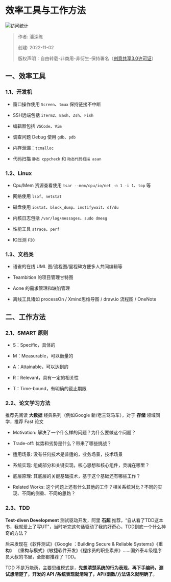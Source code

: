 # 效率工具与工作方法

![访问统计](https://visitor-badge.glitch.me/badge?page_id=senlypan.qa.22-efficiency-tools&left_color=blue&right_color=red)

> 作者: 潘深练
>
> 创建: 2022-11-02
>
> 版权声明：自由转载-非商用-非衍生-保持署名（[创意共享3.0许可证](https://creativecommons.org/licenses/by-nc-nd/3.0/deed.zh)）


## 一、效率工具

### 1.1、开发机

- 窗口操作使用 `Screen`、`tmux` 保持链接不中断

- SSH远端包括 `iTerm2`、`Bash`、`Zsh`、`Fish`

- 编辑器包括 `VSCode`、`Vim` 

- 调查问题 Debug 使用 `gdb`、`pdb`

- 内存泄漏：`tcmalloc`

- 代码扫描 `静态 cppcheck` 和 `动态代码扫描 asan`


### 1.2、Linux

- Cpu/Mem 资源查看使用 `tsar --mem/cpu/io/net -n 1 -i 1`、`top` 等

- 网络使用 `lsof`、`netstat`

- 磁盘使用 `iostat`、`block_dump`、`inotifywait`、`df/du`

- 内核日志包括 `/var/log/messages`、`sudo dmesg`

- 性能工具 `strace`、`perf`

- IO压测 `FIO`


### 1.3、文档类

- 语雀的在线 UML 图/流程图/里程碑方便多人共同编辑等

- Teambition 的项目管理甘特图

- Aone 的需求管理和缺陷管理

- 离线工具诸如 processOn / Xmind思维导图 / draw.io 流程图 / OneNote




## 二、工作方法

 
### 2.1、SMART 原则

- S：Specific，具体的

- M：Measurable，可以衡量的

- A：Attainable，可以达到的
 
- R：Relevant，具有一定的相关性

- T：Time-bound，有明确的截止期限

### 2.2、论文学习方法

推荐先阅读 **大数据** 经典系列（例如Google 新/老三驾马车），对于 **存储** 领域同学，推荐 Fast 论文

- Motivation: 解决了一个什么样的问题？为什么要做这个问题？

- Trade-off: 优势和劣势是什么？带来了哪些挑战？

- 适用场景: 没有任何技术是普适的，业务场景，技术场景

- 系统实现: 组成部分和关键实现，核心思想和核心组件，灵魂在哪里？

- 底层原理: 其底层的关键基础技术，基于这个基础还有哪些工作？

- Related Works: 这个问题上还有什么其他的工作？相关系统对比？不同的实现、不同的侧重、不同的思路？

### 2.3、TDD

**Test-diven Development** 测试驱动开发，阿里 **石超** 推荐，“自从看了TDD这本书，我就爱上了写UT”，当时听完这句话驱动了我的好奇心，TDD到底一个什么神奇的方法？

后来发现在《软件测试》《Google ：Building Secure & Reliable Systems》《重构》 《重构与模式》《敏捷软件开发》《程序员的职业素养》……国外泰斗级程序员大叔的书里，全部都推荐了 TDD。

TDD 不是万能药，主要思维模式是，**先想清楚系统的行为表现，再下手编码，测试想清楚了，开发的 API /系统表现就清晰了，API/函数/方法语义就明确了**。

